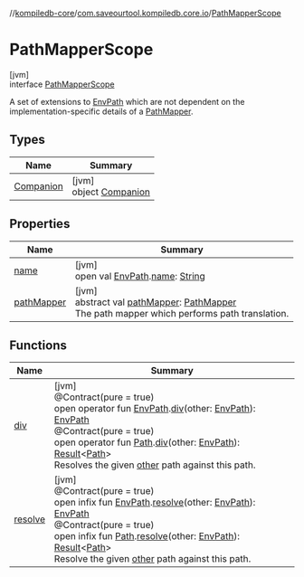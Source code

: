 //[kompiledb-core](../../../index.md)/[com.saveourtool.kompiledb.core.io](../index.md)/[PathMapperScope](index.md)

# PathMapperScope

[jvm]\
interface [PathMapperScope](index.md)

A set of extensions to [EnvPath](../../com.saveourtool.kompiledb.core/-env-path/index.md) which are not dependent on the implementation-specific details of a [PathMapper](../-path-mapper/index.md).

## Types

| Name | Summary |
|---|---|
| [Companion](-companion/index.md) | [jvm]<br>object [Companion](-companion/index.md) |

## Properties

| Name | Summary |
|---|---|
| [name](name.md) | [jvm]<br>open val [EnvPath](../../com.saveourtool.kompiledb.core/-env-path/index.md).[name](name.md): [String](https://kotlinlang.org/api/latest/jvm/stdlib/kotlin/-string/index.html) |
| [pathMapper](path-mapper.md) | [jvm]<br>abstract val [pathMapper](path-mapper.md): [PathMapper](../-path-mapper/index.md)<br>The path mapper which performs path translation. |

## Functions

| Name | Summary |
|---|---|
| [div](div.md) | [jvm]<br>@Contract(pure = true)<br>open operator fun [EnvPath](../../com.saveourtool.kompiledb.core/-env-path/index.md).[div](div.md)(other: [EnvPath](../../com.saveourtool.kompiledb.core/-env-path/index.md)): [EnvPath](../../com.saveourtool.kompiledb.core/-env-path/index.md)<br>@Contract(pure = true)<br>open operator fun [Path](https://docs.oracle.com/javase/8/docs/api/java/nio/file/Path.html).[div](div.md)(other: [EnvPath](../../com.saveourtool.kompiledb.core/-env-path/index.md)): [Result](https://kotlinlang.org/api/latest/jvm/stdlib/kotlin/-result/index.html)&lt;[Path](https://docs.oracle.com/javase/8/docs/api/java/nio/file/Path.html)&gt;<br>Resolves the given [other](div.md) path against this path. |
| [resolve](resolve.md) | [jvm]<br>@Contract(pure = true)<br>open infix fun [EnvPath](../../com.saveourtool.kompiledb.core/-env-path/index.md).[resolve](resolve.md)(other: [EnvPath](../../com.saveourtool.kompiledb.core/-env-path/index.md)): [EnvPath](../../com.saveourtool.kompiledb.core/-env-path/index.md)<br>@Contract(pure = true)<br>open infix fun [Path](https://docs.oracle.com/javase/8/docs/api/java/nio/file/Path.html).[resolve](resolve.md)(other: [EnvPath](../../com.saveourtool.kompiledb.core/-env-path/index.md)): [Result](https://kotlinlang.org/api/latest/jvm/stdlib/kotlin/-result/index.html)&lt;[Path](https://docs.oracle.com/javase/8/docs/api/java/nio/file/Path.html)&gt;<br>Resolve the given [other](resolve.md) path against this path. |
